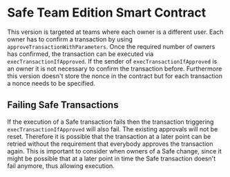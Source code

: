 # Safe Team Edition Smart Contract

This version is targeted at teams where each owner is a different user. Each owner has to confirm a transaction by using `approveTransactionWithParameters`. Once the required number of owners has confirmed, the transaction can be executed via `execTransactionIfApproved`. If the sender of `execTransactionIfApproved` is an owner it is not necessary to confirm the transaction before. Furthermore this version doesn't store the nonce in the contract but for each transaction a nonce needs to be specified.

## Failing Safe Transactions
If the execution of a Safe transaction fails then the transaction triggering `execTransactionIfApproved` will also fail. The existing approvals will not be reset. Therefore it is possible that the transaction at a later point can be retried without the requirement that everybody approves the transaction again. This is important to consider when owners of a Safe change, since it might be possible that at a later point in time the Safe transaction doesn't fail anymore, thus allowing execution.